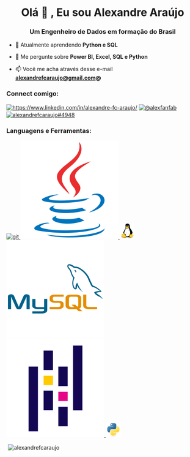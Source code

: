 <h1 align="center">Olá 👋 , Eu sou Alexandre Araújo</h1>
<h3 align="center">Um Engenheiro de Dados em formação do Brasil</h3>

- 🌱 Atualmente aprendendo **Python e SQL**

- 💬 Me pergunte sobre **Power BI, Excel, SQL e Python**

- 📫 Você me acha através desse e-mail **alexandrefcaraujo@gmail.com@**

<h3 align="left">Connect comigo: </h3>
<p align="left">
<a href="https://linkedin.com/in/https://www.linkedin.com/in/alexandre-fc-araujo/" target="blank"><img align="center" src="https://raw.githubusercontent.com/rahuldkjain/github-profile-readme-generator/master/src/images/icons/Social/linked-in-alt.svg" alt="https://www.linkedin.com/in/alexandre-fc-araujo/" height="30" width="40" /></a>
<a href="https://instagram.com/@alexfanfab" target="blank"><img align="center" src="https://raw.githubusercontent.com/rahuldkjain/github-profile-readme-generator/master/src/images/icons/Social/instagram.svg" alt="@alexfanfab" altura="30" largura="40" /></a>
<a href="https://discord.gg/alexandrefcaraujo#4948" target="blank"><img align="center" src="https://raw.githubusercontent.com/rahuldkjain/github-profile-readme-generator/master/src/images/icons/Social/discord.svg" alt="alexandrefcaraujo#4948" altura="30" largura="40" /></a>
</p>

<h3 align="left">Languagens e Ferramentas:</h3>
<p align="left"> <a href="https://git-scm.com/" target="_blank" rel="noreferrer"> <img src=" https://www.vectorlogo.zone/logos/git-scm/git-scm-icon.svg" alt="git" largura="40" altura="40"/> </a> <a href="https://www.java.com" target="_blank" rel="noreferrer"> <img src="https://raw.githubusercontent.com/devicons/devicon/master/icons/java/java-original.svg" alt="java" largura="40" altura="40"/> </a> <a href="https://www.linux.org/" target="_blank" rel="noreferrer"> <img src="https://raw.githubusercontent.com/devicons/devicon/master/icons/linux/linux-original.svg" alt="linux" width="40" height="40"/> </a> <a href="https://www.mysql.com/" target="_blank" rel="noreferrer"> <img src="https://raw.githubusercontent.com/devicons/devicon/master/icons/mysql/mysql-original-wordmark.svg" alt="mysql" largura="40" altura="40"/> </a> <a href="https://pandas.pydata.org/" target="_blank" rel="noreferrer"> <img src="https://raw.githubusercontent.com/devicons/devicon/2ae2a900d2f041da66e950e4d48052658d850630/icons/pandas/pandas-original.svg" alt="pandas" largura="40" altura="40"/> </a> <a href="https://www.postgresql.org" target="_blank" rel="no > <img src="https://raw.githubusercontent.com/devicons/devicon/master/icons/postgresql/postgresql-original-wordmark.svg" alt="postgresql" largura="40" altura="40"/> </a> <a href=" https://www.python.org" target="_blank" rel="noreferrer"> <img src="https://raw.githubusercontent.com/devicons/devicon/master/icons/python/python-original.svg" alt="python" width="40" height="40"/> </a> </p>

<p>&nbsp;<img align="center" src="https://github-readme-stats.vercel.app/api?username=alexandrefcaraujo&show_icons=true&locale=en" alt="alexandrefcaraujo" /></p>

<!--
### Hi there 👋


**alexandrefcaraujo/alexandrefcaraujo** is a ✨ _special_ ✨ repository because its `README.md` (this file) appears on your GitHub profile.

Here are some ideas to get you started:

- 🔭 I’m currently working on ...
- 🌱 I’m currently learning ...
- 👯 I’m looking to collaborate on ...
- 🤔 I’m looking for help with ...
- 💬 Ask me about ...
- 📫 How to reach me: ...
- 😄 Pronouns: ...
- ⚡ Fun fact: ...
-->
